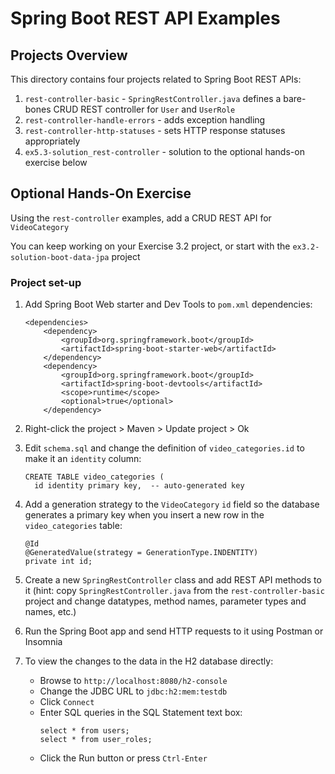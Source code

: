 # Spring Boot REST API Examples

## Projects Overview

This directory contains four projects related to Spring Boot REST APIs:
1. `rest-controller-basic` - `SpringRestController.java` defines a bare-bones CRUD REST controller for `User` and `UserRole`
2. `rest-controller-handle-errors` - adds exception handling
3. `rest-controller-http-statuses` - sets HTTP response statuses appropriately
4. `ex5.3-solution_rest-controller` - solution to the optional hands-on exercise below

## Optional Hands-On Exercise

Using the `rest-controller` examples, add a CRUD REST API for `VideoCategory`

You can keep working on your Exercise 3.2 project, or start with the `ex3.2-solution-boot-data-jpa` project

### Project set-up

1. Add Spring Boot Web starter and Dev Tools to `pom.xml` dependencies:
    ```
    <dependencies>
        <dependency>
            <groupId>org.springframework.boot</groupId>
            <artifactId>spring-boot-starter-web</artifactId>
        </dependency>
        <dependency>
            <groupId>org.springframework.boot</groupId>
            <artifactId>spring-boot-devtools</artifactId>
            <scope>runtime</scope>
            <optional>true</optional>
        </dependency>

2. Right-click the project > Maven > Update project > Ok

3. Edit `schema.sql` and change the definition of `video_categories.id` to make it an `identity` column: 
    ```
    CREATE TABLE video_categories (
      id identity primary key,  -- auto-generated key

4. Add a generation strategy to the `VideoCategory` `id` field so the database generates a primary key 
when you insert a new row in the `video_categories` table:
    ```
    @Id
    @GeneratedValue(strategy = GenerationType.INDENTITY)
    private int id;

5. Create a new `SpringRestController` class and add REST API methods to it (hint: copy `SpringRestController.java` 
from the `rest-controller-basic` project and change datatypes, method names, parameter types and names, etc.)

6. Run the Spring Boot app and send HTTP requests to it using Postman or Insomnia

7. To view the changes to the data in the H2 database directly:
    * Browse to `http://localhost:8080/h2-console`
    * Change the JDBC URL to `jdbc:h2:mem:testdb`
    * Click `Connect`
    * Enter SQL queries in the SQL Statement text box:
        ```
        select * from users;
        select * from user_roles;

    * Click the Run button or press `Ctrl-Enter`
